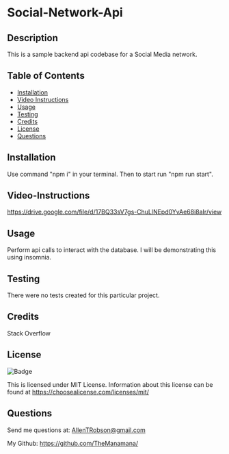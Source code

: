 # Social-Network-Api

## Description

This is a sample backend api codebase for a Social Media network. 

## Table of Contents

- [Installation](#installation)
- [Video Instructions](#video-instructions)
- [Usage](#usage)
- [Testing](#testing)
- [Credits](#credits)
- [License](#license)
- [Questions](#questions)

## Installation

Use command "npm i" in your terminal. Then to start run "npm run start". 

## Video-Instructions

https://drive.google.com/file/d/17BQ33sV7gs-ChuLlNEpd0YvAe68i8aIr/view

## Usage

Perform api calls to interact with the database. I will be demonstrating this using insomnia.


## Testing

There were no tests created for this particular project.

## Credits

Stack Overflow

## License

![Badge](https://img.shields.io/static/v1?label=license&message=mit&color=blueviolet) 

  This is licensed under MIT License. Information about this license can be found at https://choosealicense.com/licenses/mit/

## Questions 

Send me questions at: AllenTRobson@gmail.com

My Github: https://github.com/TheManamana/



